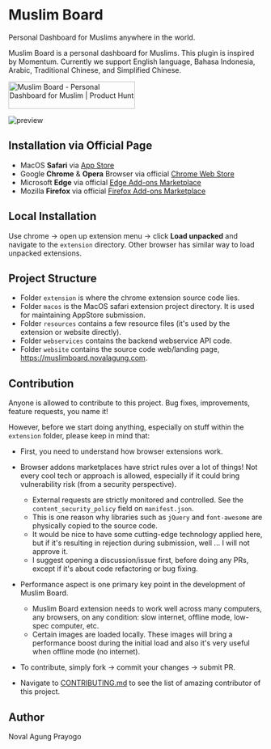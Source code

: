 # Muslim Board

Personal Dashboard for Muslims anywhere in the world.

Muslim Board is a personal dashboard for Muslims. This plugin is inspired by Momentum. Currently we support English language, Bahasa Indonesia, Arabic, Traditional Chinese, and Simplified Chinese.

<a href="https://www.producthunt.com/products/muslim-board?utm_source=badge-follow&utm_medium=badge&utm_souce=badge-muslim&#0045;board" target="_blank"><img src="https://api.producthunt.com/widgets/embed-image/v1/follow.svg?product_id=498580&theme=light" alt="Muslim&#0032;Board - Personal&#0032;Dashboard&#0032;for&#0032;Muslim | Product Hunt" style="width: 250px; height: 54px;" width="250" height="54" /></a>

![preview](resources/guide/preview-1.png)

## Installation via Official Page

- MacOS **Safari** via [App Store](https://apps.apple.com/us/app/muslim-board/id1659445206)
- Google **Chrome** & **Opera** Browser via official [Chrome Web Store](https://chrome.google.com/webstore/detail/muslim-board/lmnhjilamobdmdihfkofgiejgokabfad) 
- Microsoft **Edge** via official [Edge Add-ons Marketplace](https://microsoftedge.microsoft.com/addons/detail/muslim-board/dfmgmbngjpmbbpgibmdfegilbfckkgli)
- Mozilla **Firefox** via official [Firefox Add-ons Marketplace](https://addons.mozilla.org/en-US/firefox/addon/muslimboard/)

## Local Installation

Use chrome → open up extension menu → click **Load unpacked** and navigate to the `extension` directory. Other browser has similar way to load unpacked extensions.

## Project Structure

- Folder `extension` is where the chrome extension source code lies.
- Folder `macos` is the MacOS safari extension project directory. It is used for maintaining AppStore submission.
- Folder `resources` contains a few resource files (it's used by the extension or website directly).
- Folder `webservices` contains the backend webservice API code.
- Folder `website` contains the source code web/landing page, https://muslimboard.novalagung.com.

## Contribution

Anyone is allowed to contribute to this project. Bug fixes, improvements, feature requests, you name it!

However, before we start doing anything, especially on stuff within the `extension` folder, please keep in mind that:

- First, you need to understand how browser extensions work.
- Browser addons marketplaces have strict rules over a lot of things! Not every cool tech or approach is allowed, especially if it could bring vulnerability risk (from a security perspective).

    - External requests are strictly monitored and controlled. See the `content_security_policy` field on `manifest.json`.
    - This is one reason why libraries such as `jQuery` and `font-awesome` are physically copied to the source code.
    - It would be nice to have some cutting-edge technology applied here, but if it's resulting in rejection during submission, well ... I will not approve it.
    - I suggest opening a discussion/issue first, before doing any PRs, except if it's about code refactoring or bug fixing.

- Performance aspect is one primary key point in the development of Muslim Board.

    - Muslim Board extension needs to work well across many computers, any browsers, on any condition: slow internet, offline mode, low-spec computer, etc.
    - Certain images are loaded locally. These images will bring a performance boost during the initial load and also it's very useful when offline mode (no internet).

- To contribute, simply fork → commit your changes → submit PR.
- Navigate to [CONTRIBUTING.md](https://github.com/novalagung/muslimboard/blob/master/CONTRIBUTING.md) to see the list of amazing contributor of this project.

## Author

Noval Agung Prayogo

